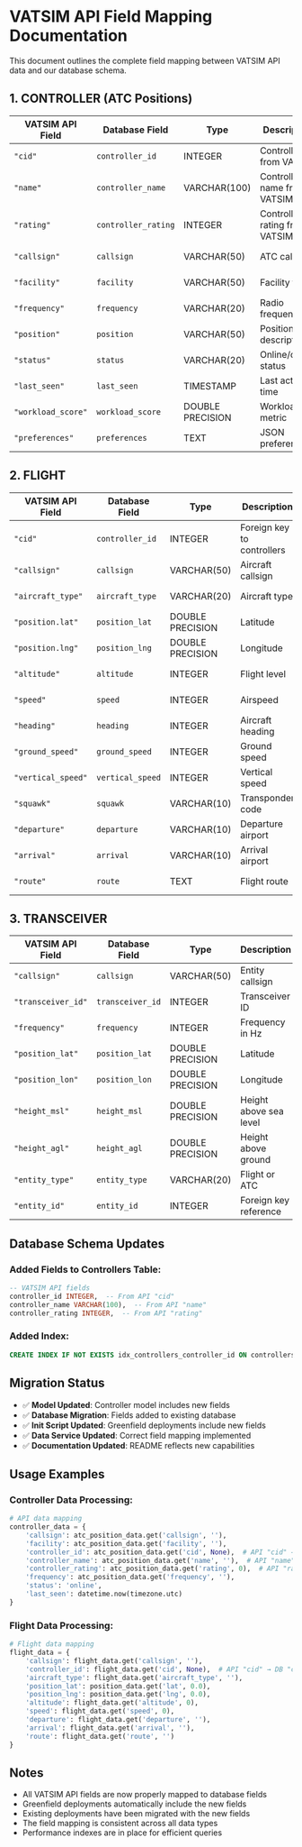 # VATSIM API Field Mapping Documentation

This document outlines the complete field mapping between VATSIM API data and our database schema.

## 1. CONTROLLER (ATC Positions)

| **VATSIM API Field** | **Database Field** | **Type** | **Description** | **Status** |
|----------------------|-------------------|----------|-----------------|------------|
| `"cid"` | `controller_id` | INTEGER | Controller ID from VATSIM | ✅ **MAPPED** |
| `"name"` | `controller_name` | VARCHAR(100) | Controller name from VATSIM | ✅ **MAPPED** |
| `"rating"` | `controller_rating` | INTEGER | Controller rating from VATSIM | ✅ **MAPPED** |
| `"callsign"` | `callsign` | VARCHAR(50) | ATC callsign | ✅ **MAPPED** |
| `"facility"` | `facility` | VARCHAR(50) | Facility type | ✅ **MAPPED** |
| `"frequency"` | `frequency` | VARCHAR(20) | Radio frequency | ✅ **MAPPED** |
| `"position"` | `position` | VARCHAR(50) | Position description | ✅ **MAPPED** |
| `"status"` | `status` | VARCHAR(20) | Online/offline status | ✅ **MAPPED** |
| `"last_seen"` | `last_seen` | TIMESTAMP | Last activity time | ✅ **MAPPED** |
| `"workload_score"` | `workload_score` | DOUBLE PRECISION | Workload metric | ✅ **MAPPED** |
| `"preferences"` | `preferences` | TEXT | JSON preferences | ✅ **MAPPED** |

## 2. FLIGHT

| **VATSIM API Field** | **Database Field** | **Type** | **Description** | **Status** |
|----------------------|-------------------|----------|-----------------|------------|
| `"cid"` | `controller_id` | INTEGER | Foreign key to controllers | ✅ **MAPPED** |
| `"callsign"` | `callsign` | VARCHAR(50) | Aircraft callsign | ✅ **MAPPED** |
| `"aircraft_type"` | `aircraft_type` | VARCHAR(20) | Aircraft type | ✅ **MAPPED** |
| `"position.lat"` | `position_lat` | DOUBLE PRECISION | Latitude | ✅ **MAPPED** |
| `"position.lng"` | `position_lng` | DOUBLE PRECISION | Longitude | ✅ **MAPPED** |
| `"altitude"` | `altitude` | INTEGER | Flight level | ✅ **MAPPED** |
| `"speed"` | `speed` | INTEGER | Airspeed | ✅ **MAPPED** |
| `"heading"` | `heading` | INTEGER | Aircraft heading | ✅ **MAPPED** |
| `"ground_speed"` | `ground_speed` | INTEGER | Ground speed | ✅ **MAPPED** |
| `"vertical_speed"` | `vertical_speed` | INTEGER | Vertical speed | ✅ **MAPPED** |
| `"squawk"` | `squawk` | VARCHAR(10) | Transponder code | ✅ **MAPPED** |
| `"departure"` | `departure` | VARCHAR(10) | Departure airport | ✅ **MAPPED** |
| `"arrival"` | `arrival` | VARCHAR(10) | Arrival airport | ✅ **MAPPED** |
| `"route"` | `route` | TEXT | Flight route | ✅ **MAPPED** |

## 3. TRANSCEIVER

| **VATSIM API Field** | **Database Field** | **Type** | **Description** | **Status** |
|----------------------|-------------------|----------|-----------------|------------|
| `"callsign"` | `callsign` | VARCHAR(50) | Entity callsign | ✅ **MAPPED** |
| `"transceiver_id"` | `transceiver_id` | INTEGER | Transceiver ID | ✅ **MAPPED** |
| `"frequency"` | `frequency` | INTEGER | Frequency in Hz | ✅ **MAPPED** |
| `"position_lat"` | `position_lat` | DOUBLE PRECISION | Latitude | ✅ **MAPPED** |
| `"position_lon"` | `position_lon` | DOUBLE PRECISION | Longitude | ✅ **MAPPED** |
| `"height_msl"` | `height_msl` | DOUBLE PRECISION | Height above sea level | ✅ **MAPPED** |
| `"height_agl"` | `height_agl` | DOUBLE PRECISION | Height above ground | ✅ **MAPPED** |
| `"entity_type"` | `entity_type` | VARCHAR(20) | Flight or ATC | ✅ **MAPPED** |
| `"entity_id"` | `entity_id` | INTEGER | Foreign key reference | ✅ **MAPPED** |

## Database Schema Updates

### Added Fields to Controllers Table:
```sql
-- VATSIM API fields
controller_id INTEGER,  -- From API "cid"
controller_name VARCHAR(100),  -- From API "name"
controller_rating INTEGER,  -- From API "rating"
```

### Added Index:
```sql
CREATE INDEX IF NOT EXISTS idx_controllers_controller_id ON controllers(controller_id);
```

## Migration Status

- ✅ **Model Updated**: Controller model includes new fields
- ✅ **Database Migration**: Fields added to existing database
- ✅ **Init Script Updated**: Greenfield deployments include new fields
- ✅ **Data Service Updated**: Correct field mapping implemented
- ✅ **Documentation Updated**: README reflects new capabilities

## Usage Examples

### Controller Data Processing:
```python
# API data mapping
controller_data = {
    'callsign': atc_position_data.get('callsign', ''),
    'facility': atc_position_data.get('facility', ''),
    'controller_id': atc_position_data.get('cid', None),  # API "cid" → DB "controller_id"
    'controller_name': atc_position_data.get('name', ''),  # API "name" → DB "controller_name"
    'controller_rating': atc_position_data.get('rating', 0),  # API "rating" → DB "controller_rating"
    'frequency': atc_position_data.get('frequency', ''),
    'status': 'online',
    'last_seen': datetime.now(timezone.utc)
}
```

### Flight Data Processing:
```python
# Flight data mapping
flight_data = {
    'callsign': flight_data.get('callsign', ''),
    'controller_id': flight_data.get('cid', None),  # API "cid" → DB "controller_id"
    'aircraft_type': flight_data.get('aircraft_type', ''),
    'position_lat': position_data.get('lat', 0.0),
    'position_lng': position_data.get('lng', 0.0),
    'altitude': flight_data.get('altitude', 0),
    'speed': flight_data.get('speed', 0),
    'departure': flight_data.get('departure', ''),
    'arrival': flight_data.get('arrival', ''),
    'route': flight_data.get('route', '')
}
```

## Notes

- All VATSIM API fields are now properly mapped to database fields
- Greenfield deployments automatically include the new fields
- Existing deployments have been migrated with the new fields
- The field mapping is consistent across all data types
- Performance indexes are in place for efficient queries 